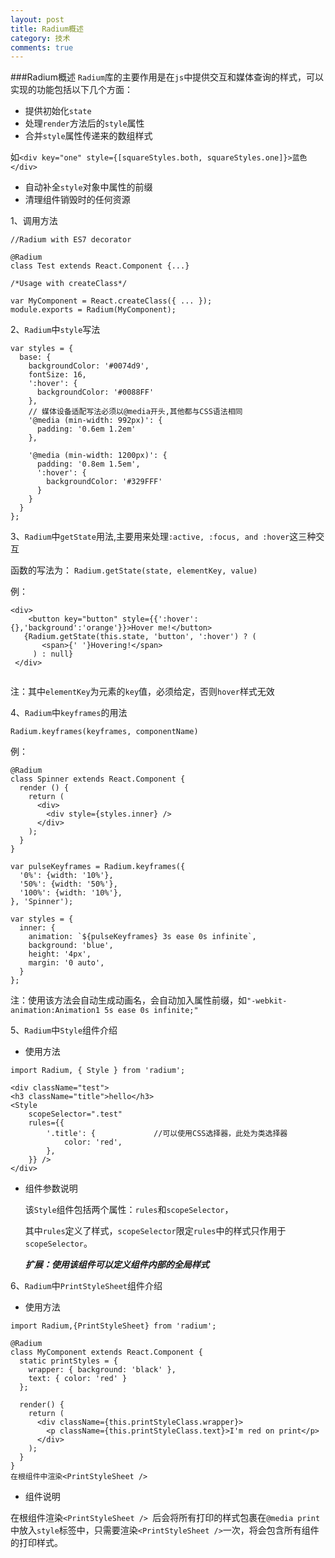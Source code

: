 ```yaml
---
layout: post
title: Radium概述
category: 技术
comments: true
---
```



###Radium概述
`Radium`库的主要作用是在`js`中提供交互和媒体查询的样式，可以实现的功能包括以下几个方面：

+ 提供初始化`state`
+ 处理`render`方法后的`style`属性
+ 合并`style`属性传递来的数组样式

 如`<div key="one" style={[squareStyles.both, squareStyles.one]}>蓝色</div>`

+ 自动补全`style`对象中属性的前缀
+ 清理组件销毁时的任何资源

1、调用方法
 
```
//Radium with ES7 decorator

@Radium
class Test extends React.Component {...}
```
```
/*Usage with createClass*/

var MyComponent = React.createClass({ ... });
module.exports = Radium(MyComponent);
```
2、`Radium`中`style`写法

```
var styles = {
  base: {
    backgroundColor: '#0074d9',
    fontSize: 16,
    ':hover': {
      backgroundColor: '#0088FF'
    },
    // 媒体设备适配写法必须以@media开头,其他都与CSS语法相同
    '@media (min-width: 992px)': {
      padding: '0.6em 1.2em'
    },

    '@media (min-width: 1200px)': {
      padding: '0.8em 1.5em',
      ':hover': {
        backgroundColor: '#329FFF'
      }
    }
  }
};
```
3、`Radium`中`getState`用法,主要用来处理`:active, :focus, and :hover`这三种交互

函数的写法为：
`Radium.getState(state, elementKey, value)`

例：

```
<div>
    <button key="button" style={{':hover': {},'background':'orange'}}>Hover me!</button>
   {Radium.getState(this.state, 'button', ':hover') ? (
       <span>{' '}Hovering!</span>
     ) : null}
 </div>
 
```
注：其中`elementKey`为元素的`key`值，必须给定，否则`hover`样式无效

4、`Radium`中`keyframes`的用法

`Radium.keyframes(keyframes, componentName)`

例：

```
@Radium
class Spinner extends React.Component {
  render () {
    return (
      <div>
        <div style={styles.inner} />
      </div>
    );
  }
}

var pulseKeyframes = Radium.keyframes({
  '0%': {width: '10%'},
  '50%': {width: '50%'},
  '100%': {width: '10%'},
}, 'Spinner');         

var styles = {
  inner: {
    animation: `${pulseKeyframes} 3s ease 0s infinite`,
    background: 'blue',
    height: '4px',
    margin: '0 auto',
  }
};
```
注：使用该方法会自动生成动画名，会自动加入属性前缀，如`"-webkit-animation:Animation1 5s ease 0s infinite;"`

5、`Radium`中`Style`组件介绍

+ 使用方法

```
import Radium, { Style } from 'radium';  

<div className="test">
<h3 className="title">hello</h3>
<Style 
	scopeSelector=".test"
	rules={{
  		'.title': {             //可以使用CSS选择器，此处为类选择器
    		color: 'red',
  		},
	}} />
</div>
```
+ 组件参数说明

  该`Style`组件包括两个属性：`rules`和`scopeSelector`，
  
  其中`rules`定义了样式，`scopeSelector`限定`rules`中的样式只作用于`scopeSelector`。
  
  ***扩展：使用该组件可以定义组件内部的全局样式***
  
6、`Radium`中`PrintStyleSheet`组件介绍

+ 使用方法

```
import Radium,{PrintStyleSheet} from 'radium';

@Radium
class MyComponent extends React.Component {
  static printStyles = {
    wrapper: { background: 'black' },
    text: { color: 'red' }
  };

  render() {
    return (
      <div className={this.printStyleClass.wrapper}>
        <p className={this.printStyleClass.text}>I'm red on print</p>
      </div>
    );
  }
}
在根组件中渲染<PrintStyleSheet />
```
 +  组件说明

 在根组件渲染`<PrintStyleSheet /> `后会将所有打印的样式包裹在`@media print`中放入`style`标签中，只需要渲染`<PrintStyleSheet />`一次，将会包含所有组件的打印样式。



 
 

